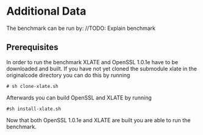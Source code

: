 # Additional Data

The benchmark can be run by:
//TODO: Explain benchmark

## Prerequisites

In order to run the benchmark XLATE and OpenSSL 1.0.1e have to be downloaded and built. If you have not yet cloned the submodule xlate in the originalcode directory you can do this by running

	# sh clone-xlate.sh


Afterwards you can build OpenSSL and XLATE by running

	#sh install-xlate.sh


Now that both OpenSSL 1.0.1e and XLATE are built you are able to run the benchmark.
